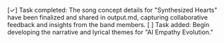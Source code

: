 [✓] Task completed: The song concept details for "Synthesized Hearts" have been finalized and shared in output.md, capturing collaborative feedback and insights from the band members.
[ ] Task added: Begin developing the narrative and lyrical themes for "AI Empathy Evolution."